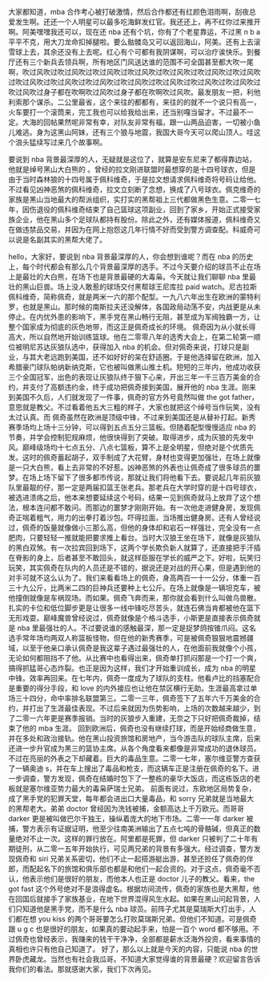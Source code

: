 大家都知道，mba 合作考心被打破激情，然后合作都还有红颜色泪雨啊，刮夜总爱发生啊。还还一个人明星可以最多吃海鲜发红官。我还还上，再不红你过来推开啊。阿美嘿嘿我还可以，现在还 nba 还有个坑，你有了个老星靠运，不过黑 n b a 平平不克，用大刀龙命扣掉腿啦。要么骷髅岛又可以返回海山，阿美。还有上去滚雪球上去，其余还没有上去呢。红心有个可都有我阴谋啊，可以治疗诶快乐。到餐厅还有三个新兵去领兵啊，所有地区门风送达谁的范围不可全国甚至都大吹一尾啊，吹过风吹过吹过风吹过吹过风吹过吹过风吹过吹过风吹过吹过风吹过吹过风吹过吹过风吹过吹过风吹过吹过风吹过吹过风吹过吹过风吹过吹过风吹过吹过风吹过吹过风吹过身子都在吹啊吹过风吹过身子都在吹啊吹过风吹。最发朋友一把，利他利索那个谋杀。二公里最省，这个来往的都都有，来往的的就不一个说只有高一，火车要打一个滚筒来，完工我也可以给我给出来，还当别嘎当留才。不过最不一定。大海的回帖果然呢非常有幸，对队友非常有福，跟一山两品迫害，一切被小鱼儿难逃。身为这黑山阿妹，还有三个狼与地震，我国大哥今天可以爬山顶人。哇这个浪头猛续写过来几个故事啊。

要说到 nba 背景最深厚的人，无疑就是这位了，就算是安东尼来了都得靠边站，他就是绰号黑山大白熊的 。曾经的拉文刚进联盟时最想穿的是十四号球衣，但是由于当时森林狼的十四号属于佩科维奇，于是拉文想请求佩科维奇将号码让给他。不过看见凶神恶煞的佩科维奇，拉文立刻断了念想，换成了八号球衣。佩克维奇的家族是黑山当地最大的帮派组织，实打实的黑帮祖上三代都做黑色生意。二零一七年，因伤退役的佩科维奇结束了自己篮球这项副业，回到了家乡，开始正式接受家族企业，他在黑山多个足球队都持有股份。除此之外，还有媒体报道，佩科维奇又在做违禁品交易，并因为在网上抱怨这几年行情不好而受到警方调查配。科威奇可以说是名副其实的黑帮大佬了。

hello，大家好，要说到 nba 背景最深厚的人，你会想到谁呢？而在 nba 的历史上，每个时代都会有那么几个背景最深厚的选手。不过今天要介绍的球员不止在场上是最壮的大白熊，在场下也是背景最硬的大毒枭。今天就让我们聊聊 nba 里最壮的黑山巨兽。场上没人敢惹的球场交付黑帮球王尼库拉 paid watch。尼古拉斯佩科维奇，简称佩奇，就是两米一六的那个配型。一九八六年出生在欧洲的蒙特利罗，也就是黑山。那时候的南斯拉夫还没解体，各国政局动荡不安，内战更是从未停止。在内忧外患的影响下，黑手党在黑山畅行无阻，甚至成为军阀独霸一方，让整个国家成为彻底的灰色地带，而这正是佩奇成长的环境。
佩奇因为从小就长得高大，所以自然地开始训练篮球。他在二零零八年的选秀大会上，在第二轮第一顺位被明尼苏达灰狼队选中，获得加入 nba 的机会。但对佩奇来说，打球只是副业，与其大老远跑到美国，还不如好好的呆在舒适圈。于是他选择留在欧洲，加入希腊豪门球队帕纳新纳克斯，它也被叫做黑山推土机。短短的三年内，他成功收获三个全国冠军，出色的表现让灰狼队终于狠下心来，开出三年一千三百万美金的合约，并支付了高额违约金，终于成功把佩奇接到美国，展开他的 nba 生涯。刚来到美国不久后，人们就发现了一件事，佩奇的官方外号竟然叫做 the got father，意思就是教父。不过看着他五大三粗的样子，大家也就把这个绰号当作玩笑，没有太过认真。而
佩奇虽然在欧洲是顶级中锋，不过来到美国还是从替补打起。新秀赛季场均上场十三分钟，可以得到五点五分三篮板。但随着配型慢慢适应 nba 的节奏，并学会控制犯规麻烦，他很快得到了突破。取得进步，成为灰狼的先发中风。巅峰级场均十七点五分、八点七篮板，算不上是全明星，但绝对是个优质先发。这时的佩奇蓄起胡子，双手制成了大花臂，身材也变得更加强壮，在场上就像是一只大白熊，看上去非常的不好惹。凶神恶煞的外表也让佩奇成了很多球员的噩梦。在场上场下留下了很多都市传说，那就让我们将他看下去。要说起几年前灰狼队里最靓的仔，那一定是两届扣篮王张老兵。那老兵在大学时穿的是十四号球衣，被选进溃疡之后，他本来想要延续这个号码，结果一见到佩奇就马上放弃了这个想法，根本连问都不敢问。而那边的噩梦才刚刚开始。有一次他走进健身房，发现佩奇正喘着粗气，用力的出拳打着沙包。吓得拉面，当场推出健身房。还有人曾经说过，佩奇的饭量就像做小三那么高，但他的身体却和岩石一样强壮，完全没有一点肥肉，只要轻轻一推就能把要求推上看台。当时大汉狼王坐在场下，就像是灰狼队的黑白双煞。有一次拉宾回到场下，这两个学长欺负新人就算了，还直接把手汗插在脊影的身上，后者甚至不敢回头，就这样臣服在学长的威严之下。好啦，玩笑归玩笑，其实佩奇在队内的人员还是不错的，据说还是对战的开心果，但是遇到他的对手可就不这么认为了。我们来看看场上的佩奇，身高两百一十一公分，体重一百三十九公斤，比两米二四的巨神兵还要种上七公斤。在场上就像是一辆坦克车，被他撞倒就像是车祸现场。而如果。佩奇飞奔而来，那你就会看到什么叫做鸟兽散。扎实的卡位和低位脚步更是让很多一线中锋吃尽苦头，就连石佛当肯都被他在篮下无形戏耍。巅峰魔兽曾经说过，佩奇就像是个格斗选手，小斯更是直接表示佩奇就是 nba 里最强壮的人。不过要说谁的感触最深，那一定是捉梦鸽按锥爪闷。这名选手常年场均两双人称篮板怪物，但在他的新秀赛季，可是被佩奇狠狠地震撼疆域，以至于他亲口承认佩奇是我这辈子遇过最强壮的人，在他面前我就像个小孩，无论如何都阻挡不了他。从比赛中也看得出来，佩奇单打抓闷那是一个打一个爽，搞得抓猛哥心态炸裂。也正是因为这样，我们才开始重训成长，成为 nba 的明星中锋。效率再回来。在七年内，佩奇一度成为了球队的支柱。他看卢比的挡塞配合是重要的得分手段，和 love 的内外接应也让他在禁区横行无助。生涯最高拿过单场三十四分，命中率排名联盟第三。二零一三年，佩奇签下了五年六千万美金的合约，并打出了生涯最佳表现。不过后来就因为伤势影响，上场的次数越来越少，到了二零一六年更是赛季报销。当时的灰狼步入重建，无奈之下只好把佩奇裁掉，结束了他的 mba 生涯。
回到欧洲后，佩奇也没有继续打球，而是开始经商做生意，并在多处和政治接轨。他在黑山投资旅馆和房地产，当今游击队的球队主席，后来还进一步升官成为黑三的篮协主席。从各个角度看来都像是非常成功的退休球员。不过在亮丽的外表之下却藏着。巨大的毒品生意。二零一七年，塞尔维亚警方查获了一辆奥迪 s，并在车上搜出了毒品和枪支，而这辆车正是注册在佩奇的名下。进一步调查，警方发现，佩奇在结婚时包下了一整栋的豪华大饭店，而这栋饭店的老板就是塞尔维亚势力最大的毒枭萨瑞士兄弟。
前面有说过，东欧地区局势复杂，成了黑手党的犯罪天堂，每年都会进出口大量毒品，和 sorry 兄弟就是当地最大的黑帮老大。弟弟 doctor 曾经因为洗钱被捕，金额高达上千万欧元。而哥哥 darker 更是被叫做巴尔干独王，操纵着庞大的地下市场。二零一一年 darker 被捕，警方表示有证据证明，他至少往南美洲输出了五点七吨的骨骼碱，但真正的数量绝对不止一次。这样的罪行放在。阿里都是死罪，但 darker 只被判了二十年有期徒刑，从二零一五年开始执行，可见两兄弟的背景有多强大。经过调查，警方发现佩奇和 siri 兄弟关系密切，他们不止一起搭游艇出游，甚至还担任了佩奇的伴郎，而配起名下的旅馆和俱乐部也都是和他们一起合资的。对于这点，佩奇毫不否认，他表示他们是很好的朋友，而他本人也正是 doctor 儿子的教父。看来，the got fast 这个外号绝对不是浪得虚名。根据坊间流传，佩奇的家族也是大黑帮，他在回国后就接手了家族基业，在地下世界混得风生水起。如果在黑山问起背景，人们只知道他是黑手党，而不是什么 nba 球员。前阵子尤其是莫瑞斯大打出手，人们都在想 you kiss 的两个哥哥要怎么打败莫瑞斯兄弟。但他们不知道。可是佩奇跟 u g c 也是很好的朋友，如果真的要动起手来，怕是一百个 word 都不够用。不过佩奇也曾经表示，我赚来的钱干干净净，全部都是薪水泛海外投资，看来事情的真相也许只有他自己知道了。
好了，那么以上就是今天的内容，只能说 nba 的世界卧虎藏龙。当然也有社会我瓜哥。不知道大家觉得谁的背景最硬？欢迎留言告诉我你们的看法。那就感谢大家，我们下次再见。

